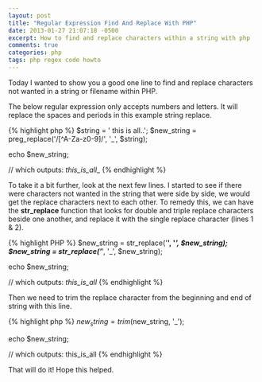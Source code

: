 ```yaml
---
layout: post
title: "Regular Expression Find And Replace With PHP"
date: 2013-01-27 21:07:18 -0500
excerpt: How to find and replace characters within a string with php
comments: true
categories: php
tags: php regex code howto
---
```

Today I wanted to show you a good one line to find and replace characters not wanted in a string or filename within PHP.  

The below regular expression only accepts numbers and letters. It will replace the spaces and periods in this example string replace.  

{% highlight php %}
$string = ' this is all..';
$new_string = preg_replace('/[^A-Za-z0-9]/', '_', $string);

echo $new_string;

// which outputs: _this_is_all__
{% endhighlight %}

To take it a bit further, look at the next few lines. I started to see if there were characters not wanted in the string that were side by side, we would get the replace characters next to each other. To remedy this, we can have the **str_replace** function that looks for double and triple replace characters beside one another, and replace it with the single replace character (lines 1 & 2).  

{% highlight PHP %}
$new_string = str_replace('__', '_', $new_string);
$new_string = str_replace('___', '_', $new_string);

echo $new_string;

// which outputs: _this_is_all_
{% endhighlight %}

Then we need to trim the replace character from the beginning and end of string with this line.  

{% highlight php %}
$new_string = trim($new_string, '_');

echo $new_string;

// which outputs: this_is_all
{% endhighlight %}

That will do it! Hope this helped.  
